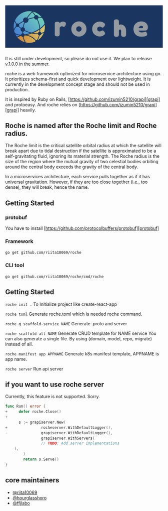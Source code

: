 # ![roche](./roche_2nd.png)

It is still under development, so please do not use it. We plan to release v.1.0.0 in the summer.

roche is a web framework optimized for microservice architecture using go.
It prioritizes schema-first and quick development over lightweight.
It is currently in the development concept stage and should not be used in production.

It is inspired by Ruby on Rails, [https://github.com/izumin5210/grapi][grapi] and protoeasy.
And roche relies on [https://github.com/izumin5210/grapi][grapi] heavily.

## Roche is named after the Roche limit and Roche radius.

The Roche limit is the critical satellite orbital radius at which the satellite will break apart due to tidal destruction if the satellite is approximated to be a self-gravitating fluid, ignoring its material strength.
The Roche radius is the size of the region where the mutual gravity of two celestial bodies orbiting around the central body exceeds the gravity of the central body.

In a microservices architecture, each service pulls together as if it has universal gravitation. However, if they are too close together (i.e., too dense), they will break, hence the name.

## Getting Started
### protobuf
You have to install [https://github.com/protocolbuffers/protobuf][protobuf]

### Framework

`go get github.com/riita10069/roche`

### CLI tool

`go get github.com/riita10069/roche/cmd/roche`

## Getting Started

`roche init .`
To Initialize project like create-react-app

`roche toml`
Generate roche.toml which is needed roche command.

`roche g scaffold-service NAME`
Generate .proto and server

`roche scaffold all NAME`
Generate CRUD template for NAME service
You can also generate a single file.
By using (domain, model, repo, migrate) instead of all.

`roche manifest app APPNAME`
Generate k8s manifest template, APPNAME is app name.

`roche server`
Run api server

## if you want to use roche server
Currently, this feature is not supported. Sorry.
```go
func Run() error {
+     defer roche.Close()
+
      s := grapiserver.New(
+               rocheserver.WithDefaultLogger(),
-               grapiserver.WithDefaultLogger(),
                grapiserver.WithServers(
                // TODO: Add server implementations
  	),
        )
        return s.Serve()
}
```


## core maintainers

- <a href="https://github.com/riita10069">@riita10069</a>
- <a href="https://github.com/hourglasshoro">@hourglasshoro</a>
- <a href="https://github.com/ffjlabo">@ffjlabo</a>

[protobuf]: https://github.com/protocolbuffers/protobuf

[grapi]: https://github.com/izumin5210/grapi